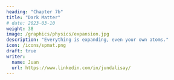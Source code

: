 ```yaml
---
heading: "Chapter 7b"
title: "Dark Matter"
# date: 2023-03-10
weight: 38
image: /graphics/physics/expansion.jpg
description: "Everything is expanding, even your own atoms."
icon: /icons/spmat.png
draft: true
writer:
  name: Juan
  url: https://www.linkedin.com/in/jundalisay/
---
```


